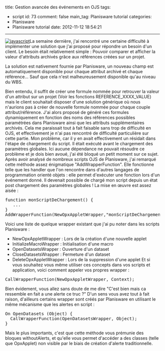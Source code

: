 title: Gestion avancée des événements en OJS
tags:
  - script
id: 73
comment: false
main_tag: Planisware tutorial
categories:
  - Planisware
  - Planisware tutorial
date: 2012-11-12 18:54:21
---

[![](http://www.tyneo-consulting.fr/blog/wp-content/uploads/2012/10/javascript-150x150.jpg "javascript")](http://www.tyneo-consulting.fr/blog/wp-content/uploads/2012/10/javascript.jpg)La semaine dernière, j'ai rencontré une certaine difficulté à implémenter une solution que j'ai proposé pour répondre un besoin d'un client. Le besoin était relativement simple : Pouvoir comparer et afficher la valeur d'attributs archivés grâce aux références créées sur un projet.

La solution est nativement fournie par Planisware, un nouveau champ est automatiquement disponible pour chaque attribut archivé et chaque référence... Sauf que cela n'est malheureusement disponible qu'au niveau du WBS.

Bien entendu, il suffit de créer une formule nommée pour retrouver la valeur d'un attribut sur un projet (Voir les fonctions REFERENCE_XXXX_VALUE) mais le client souhaitait disposer d'une solution générique où nous n'aurions pas à créer de nouvelle formule nommée pour chaque couple attribut/référence.
J'ai alors proposé de généré ces formules dynamiquement en fonction des noms des références possibles paramétrées dans Planisware ainsi que les attributs supplémentaires archivés. Cela me paraissait tout à fait faisable sans trop de difficulté en OJS, et effectivement je n'ai pas rencontré de difficulté particulière sur cette partie.
Mon problème, car il y en avait effectivement un résidait dans l'étape de chargement du script. Il était exécuté avant le chargement des paramètres globales. Ici aucune dépendance ne pouvait résoudre ce problème et je dois bien avoué, j'ai été bloqué un petit moment sur ce sujet.
Après avoir analysé de nombreux scripts OJS de Planisware, j'ai remarqué cette méthode assez énigmatique "AddWrapperFunction".
Elle fonctionne telle que les handler que l'on rencontre dans d'autres langages de programmation orienté objets : elle permet d'exécuter une fonction lors d'un événement donné. Il devenait possible de chargé mon script depuis un état post chargement des paramètres globales !
La mise en œuvre est assez aisée :
<pre lang="JAVASCRIPT">function monScriptDeChargement() {
   ...
}
AddWrapperFunction(NewOpxAppletWrapper,"monScriptDeChargement");</pre>
Voici une liste de quelque wrapper existant que j'ai pu noter dans les scripts Planisware :

*   NewOpxAppletWrapper : Lors de la création d'une nouvelle applet
*   InitializeMacroWrapper : Initialisation d'une macro
*   OpenDatasetsWrapper : Ouverture d'un dataset
*   CloseDatasetsWrapper : Fermeture d'un dataset
*   DeleteOpxAppletWrapper : Lors de la suppression d'une applet
Et si vous souhaitez vous même utiliser ces concepts dans vos scripts et application, voici comment appeler vos propres wrapper :
<pre lang="JAVASCRIPT">CallWrapperFunction(NewOpxAppletWrapper, Context);</pre>
Bien évidement, vous allez sans doute de me dire "C'est bien mais ca ressemble en fait a une alerte ce truc ?"
D'un sens vous avez tout à fait raison, d'ailleurs certains wrapper sont créés par Planisware en utilisant le même mécanisme que les alertes en script :
<pre lang="JAVASCRIPT">On OpenDatasets (Object) {
  CallWrapperFunction(OpenDatasetsWrapper, Object);
}</pre>
Mais le plus importants, c'est que cette méthode vous prémunie des bloques withoutAlerts, et qu'elle vous permet d'accéder a des classes (telle que OpxApplet) non visible par le biais de création d'alerte traditionnelle.